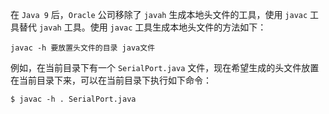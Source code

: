 在 `Java 9` 后，`Oracle` 公司移除了 `javah` 生成本地头文件的工具，使用 `javac` 工具替代 `javah` 工具。使用 `javac` 工具生成本地头文件的方法如下：

```shell
javac -h 要放置头文件的目录 java文件
```

例如，在当前目录下有一个 `SerialPort.java` 文件，现在希望生成的头文件放置在当前目录下来，可以在当前目录下执行如下命令：

```shell
$ javac -h . SerialPort.java
```

